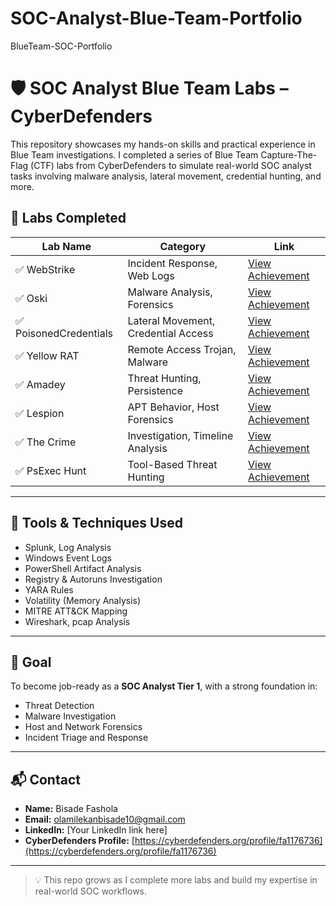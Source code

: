 # SOC-Analyst-Blue-Team-Portfolio
BlueTeam-SOC-Portfolio
# 🛡️ SOC Analyst Blue Team Labs – CyberDefenders

This repository showcases my hands-on skills and practical experience in Blue Team investigations. I completed a series of Blue Team Capture-The-Flag (CTF) labs from CyberDefenders to simulate real-world SOC analyst tasks involving malware analysis, lateral movement, credential hunting, and more.

## 🧠 Labs Completed

| Lab Name | Category | Link |
|----------|----------|------|
| ✅ WebStrike | Incident Response, Web Logs | [View Achievement](https://cyberdefenders.org/blueteam-ctf-challenges/achievements/fa1176736/webstrike/) |
| ✅ Oski | Malware Analysis, Forensics | [View Achievement](https://cyberdefenders.org/blueteam-ctf-challenges/achievements/fa1176736/oski/) |
| ✅ PoisonedCredentials | Lateral Movement, Credential Access | [View Achievement](https://cyberdefenders.org/blueteam-ctf-challenges/achievements/fa1176736/poisonedcredentials/) |
| ✅ Yellow RAT | Remote Access Trojan, Malware | [View Achievement](https://cyberdefenders.org/blueteam-ctf-challenges/achievements/fa1176736/yellow-rat/) |
| ✅ Amadey | Threat Hunting, Persistence | [View Achievement](https://cyberdefenders.org/blueteam-ctf-challenges/achievements/fa1176736/amadey/) |
| ✅ Lespion | APT Behavior, Host Forensics | [View Achievement](https://cyberdefenders.org/blueteam-ctf-challenges/achievements/fa1176736/lespion/) |
| ✅ The Crime | Investigation, Timeline Analysis | [View Achievement](https://cyberdefenders.org/blueteam-ctf-challenges/achievements/fa1176736/the-crime/) |
| ✅ PsExec Hunt | Tool-Based Threat Hunting | [View Achievement](https://cyberdefenders.org/blueteam-ctf-challenges/achievements/fa1176736/psexec-hunt/) |

---

## 🧰 Tools & Techniques Used
- Splunk, Log Analysis
- Windows Event Logs
- PowerShell Artifact Analysis
- Registry & Autoruns Investigation
- YARA Rules
- Volatility (Memory Analysis)
- MITRE ATT&CK Mapping
- Wireshark, pcap Analysis

---

## 🎯 Goal

To become job-ready as a **SOC Analyst Tier 1**, with a strong foundation in:

- Threat Detection
- Malware Investigation
- Host and Network Forensics
- Incident Triage and Response

---

## 📬 Contact

- **Name:** Bisade Fashola  
- **Email:** olamilekanbisade10@gmail.com  
- **LinkedIn:** [Your LinkedIn link here]  
- **CyberDefenders Profile:** [https://cyberdefenders.org/profile/fa1176736](https://cyberdefenders.org/profile/fa1176736)

---

> 💡 This repo grows as I complete more labs and build my expertise in real-world SOC workflows.
